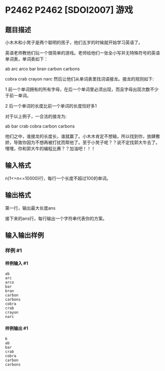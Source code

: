 # P2462 P2462 [SDOI2007] 游戏

## 题目描述

小木木和小凳子是两个聪明的孩子，他们五岁的时候就开始学习英语了。

英语老师教他们玩一个很简单的游戏。老师给他们一张全小写并无特殊符号的英语单词表，单词表如下：

ab
arc
arco
bar
bran
carbon
carbons

cobra
crab
crayon
narc
然后让他们从单词表里找词语接龙。接龙的规则如下:

1 前一个单词拥有的所有字母，在后一个单词里必须出现，而且字母出现次数不少于前一单词。

2 后一个单词的长度比前一个单词的长度恰好多1

对于以上例子，一合法的接龙为:

ab
bar
crab
cobra
carbon
carbons

他们之中，谁接龙的长度长，谁就赢了。小木木肯定不想输，所以找到你，放肆撒娇，导致你因为不想再被打扰而帮他了。至于小凳子呢？？说不定找郭大牛去了。嘿嘿，你和郭大牛的编程比赛？？加油吧！！！


## 输入格式

n(1<=n<=10000)行，每行一个长度不超过100的单词。


## 输出格式

第一行，输出最大长度ans

接下来的ans行，每行输出一个字符串代表你的方案。


## 输入输出样例

### 样例 #1

#### 样例输入 #1

```
ab
arc
arco
bar
bran
carbon
carbons
cobra
crab
crayon
narc
```

#### 样例输出 #1

```
6
ab
bar
crab
cobra
carbon
carbons
```
